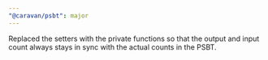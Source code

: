 ```yaml
---
"@caravan/psbt": major
---
```


Replaced the setters with the private functions so that the output and input count always stays in sync with the actual counts in the PSBT.
